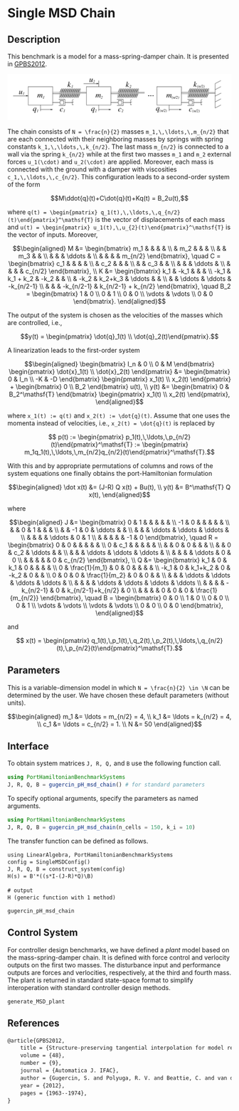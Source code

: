 # Single MSD Chain

## Description

This benchmark is a model for a mass-spring-damper chain. It is presented in [GPBS2012](#References).

![Mass-spring-damper chain system](./assets/MSD_Chain.png)

The chain consists of ``N = \frac{n}{2}`` masses ``m_1,\,\ldots,\,m_{n/2}`` that are each connected with their neighboring masses by springs with spring constants ``k_1,\,\ldots,\,k_{n/2}``. The last mass ``m_{n/2}`` is connected to a wall via the spring ``k_{n/2}`` while at the first two masses ``m_1`` and ``m_2`` external forces ``u_1(\cdot)`` and ``u_2(\cdot)`` are applied. Moreover, each mass is connected with the ground with a damper with viscosities ``c_1,\,\ldots,\,c_{n/2}``. This configuration leads to a second-order system of the form
```math
M\ddot{q}(t)+C\dot{q}(t)+Kq(t) = B_2u(t),
```
where ``q(t) = \begin{pmatrix} q_1(t),\,\ldots,\,q_{n/2}(t)\end{pmatrix}^\mathsf{T}`` is the vector of displacements of each mass and ``u(t) = \begin{pmatrix} u_1(t),\,u_{2}(t)\end{pmatrix}^\mathsf{T}`` is the vector of inputs. Moreover, 
```math
\begin{aligned}
M &= \begin{bmatrix} m_1 & & & & \\ & m_2 & & & \\ & & m_3 & & \\ & & & \ddots & \\ & & & & m_{n/2} \end{bmatrix}, \quad C = \begin{bmatrix} c_1 & & & & \\ & c_2 & & & \\ & & c_3 & & \\ & & & \ddots & \\ & & & & c_{n/2} \end{bmatrix}, \\
K &= \begin{bmatrix} k_1 & -k_1 & & & \\ -k_1 & k_1 + k_2 & -k_2 & & \\ & -k_2 & k_2+k_3 & \ddots & & \\ & & \ddots & \ddots & -k_{n/2-1} \\ & & & -k_{n/2-1} & k_{n/2-1} + k_{n/2} \end{bmatrix}, \quad B_2 = \begin{bmatrix} 1 & 0 \\
0 & 1 \\ 0 & 0 \\ \vdots & \vdots \\ 0 & 0 \end{bmatrix}.
\end{aligned}
```

The output of the system is chosen as the velocities of the masses which are controlled, i.e.,
```math
y(t) = \begin{pmatrix} \dot{q}_1(t) \\ \dot{q}_2(t)\end{pmatrix}.
```

A linearization leads to the first-order system
```math
\begin{aligned}
\begin{bmatrix} I_n & 0 \\ 0 & M \end{bmatrix} \begin{pmatrix} \dot{x}_1(t) \\ \dot{x}_2(t) \end{pmatrix}  &=
\begin{bmatrix} 0 & I_n \\ -K & -D \end{bmatrix} \begin{pmatrix} x_1(t) \\ x_2(t) \end{pmatrix} + \begin{bmatrix} 0 \\ B_2 \end{bmatrix} u(t), \\
y(t) &= \begin{bmatrix} 0 & B_2^\mathsf{T} \end{bmatrix} \begin{pmatrix} x_1(t) \\ x_2(t) \end{pmatrix},
\end{aligned}
```
where ``x_1(t) := q(t)`` and ``x_2(t) := \dot{q}(t)``. Assume that one uses the momenta instead of velocities, i.e., ``x_2(t) = \dot{q}(t)`` is replaced by
```math
  p(t) := \begin{pmatrix} p_1(t),\,\ldots,\,p_{n/2}(t)\end{pmatrix}^\mathsf{T} := \begin{pmatrix} m_1q_1(t),\,\ldots,\,m_{n/2}q_{n/2}(t)\end{pmatrix}^\mathsf{T}.
```
With this and by appropriate permutations of columns and rows of the system equations one finally obtains the port-Hamiltonian formulation
```math
\begin{aligned}
\dot x(t) &= (J-R) Q x(t) + Bu(t), \\
y(t) &= B^\mathsf{T} Q x(t),
\end{aligned}
```
where
```math
\begin{aligned}
 J &= \begin{bmatrix} 0 & 1 & & & & & \\ -1 & 0 & & & & & \\ & & 0 & 1 & & & \\ & & -1 & 0 & \ddots & & \\ & & & \ddots & \ddots & \ddots & \\  & & & & \ddots & 0 & 1 \\  & & & & & -1 & 0 \end{bmatrix}, \quad 
 R = \begin{bmatrix} 0 & 0 & & & & & \\ 0 & c_1 & & & & & \\ & & 0 & 0 & & & \\ & & 0 & c_2 & \ddots & & \\ & & & \ddots & \ddots & \ddots & \\  & & & & \ddots & 0 & 0 \\  & & & & & 0 & c_{n/2} \end{bmatrix}, \\
 Q &= \begin{bmatrix} k_1 & 0 & k_1 & 0 & & & & \\ 0 & \frac{1}{m_1} & 0 & 0 & & & & \\ -k_1 & 0 & k_1+k_2 & 0 & -k_2 & 0 & & \\ 0 & 0 & 0 & \frac{1}{m_2} & 0 & 0 & & \\ & & & \ddots & \ddots & \ddots & \ddots & \\ & & & & \ddots & \ddots &  \ddots & \ddots \\ &  & & & -k_{n/2-1} & 0 & k_{n/2-1}+k_{n/2} & 0 \\ & & & & 0 & 0 & 0 & \frac{1}{m_{n/2}} \end{bmatrix}, \quad B = \begin{bmatrix} 0 & 0 \\ 1 & 0 \\ 0 & 0 \\ 0 & 1 \\ \vdots & \vdots \\ \vdots & \vdots \\ 0 & 0 \\ 0 & 0 \end{bmatrix},
\end{aligned}
```
and 
```math
 x(t) = \begin{pmatrix} q_1(t),\,p_1(t),\,q_2(t),\,p_2(t),\,\ldots,\,q_{n/2}(t),\,p_{n/2}(t)\end{pmatrix}^\mathsf{T}.
```
## Parameters
This is a variable-dimension model in which ``N = \frac{n}{2} \in \N`` can be determined by the user. We have chosen these default parameters (without units).
```math
\begin{aligned}
 m_1 &= \ldots = m_{n/2} = 4, \\
 k_1 &= \ldots = k_{n/2} = 4, \\
 c_1 &= \ldots = c_{n/2} = 1. \\
 N &= 50
\end{aligned}
```

## Interface

To obtain system matrices ``J, R, Q,`` and ``B`` use the following function call.
```julia
using PortHamiltonianBenchmarkSystems
J, R, Q, B = gugercin_pH_msd_chain() # for standard parameters
```

To specify optional arguments, specify the parameters as named arguments.
```julia
using PortHamiltonianBenchmarkSystems
J, R, Q, B = gugercin_pH_msd_chain(n_cells = 150, k_i = 10)
```

The transfer function can be defined as follows.
```jldoctest; output = false
using LinearAlgebra, PortHamiltonianBenchmarkSystems
config = SingleMSDConfig()
J, R, Q, B = construct_system(config)
H(s) = B'*((s*I-(J-R)*Q)\B)

# output
H (generic function with 1 method)
```

```@docs
gugercin_pH_msd_chain
```

## Control System
For controller design benchmarks, we have defined a *plant* model based on the mass-spring-damper chain. It is defined with force control and verlocity outputs on the first two masses. The disturbance input and performance outputs are forces and verlocities, respectively, at the third and fourth mass. The plant is returned in standard state-space format to simplify interoperation with standard controller design methods.
```@docs
generate_MSD_plant
```


## References
```LaTeX
@article{GPBS2012,
	title = {Structure-preserving tangential interpolation for model reduction of port-{Hamiltonian} systems},
	volume = {48},
	number = {9},
	journal = {Automatica J. IFAC},
	author = {Gugercin, S. and Polyuga, R. V. and Beattie, C. and van der Schaft, A.},
	year = {2012},
	pages = {1963--1974},
}
```
